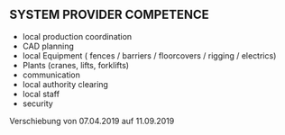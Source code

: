 ## SYSTEM PROVIDER COMPETENCE

+ local production coordination
+ CAD planning 
+ local Equipment ( fences /  barriers / floorcovers / rigging / electrics) 
+ Plants (cranes, lifts, forklifts)
+ communication
+ local authority clearing
+ local staff
+ security

Verschiebung von 07.04.2019 auf 11.09.2019
